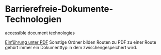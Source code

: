 # Barrierefreie-Dokumente-Technologien
accessible document technologies 

[Einführung unter PDF](https://github.com/StohanzlMart/Barrierefreie-Dokumente-Technologien/tree/main/PDF-Universal-Accessibility)
Sonstige Ordner bilden Routen zu PDF
zu einer Route gehört immer ein Dokumenttyp in dem zwischengespeichert wird.
